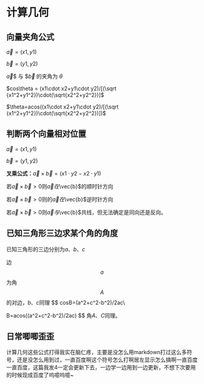 # 计算几何

## 向量夹角公式

$\vec{a}=(x1,y1)$

$\vec{b}=(y1,y2)$

$\vec{a}$$ 与 $$\vec{b}$ 的夹角为  $\theta$

$cos\theta = (x1\cdot x2+y1\cdot y2)/[(\sqrt {x1^2+y1^2})\cdot(\sqrt{x2^2+y2^2})]$

$\theta=acos((x1\cdot x2+y1\cdot y2)/[(\sqrt {x1^2+y1^2})\cdot(\sqrt{x2^2+y2^2})])$

## 判断两个向量相对位置

$\vec{a}=(x1,y1)$

$\vec{b}=(y1,y2)$

**叉乘公式：**$\vec{a}\times\vec{b}=(x1\cdot y2-x2\cdot y1)$

若$\vec{a}\times\vec{b}>0$则$\vec{a}$$在$\vec{b}$的顺时针方向

若$\vec{a}\times\vec{b}>0$则的$\vec{a}$$在$\vec{b}$逆时针方向

若$\vec{a}\times\vec{b}>0$则$\vec{a}$$与$\vec{b}$共线，但无法确定是同向还是反向。



## 已知三角形三边求某个角的角度

已知三角形的三边分别为$a、b、c$

边$$a$$为角$$A$$的对边，$b、c$同理
$$
cosB=(a^2+c^2-b^2)/2ac\\

B=acos((a^2+c^2-b^2)/2ac)
$$
角$A、C$同理。



## 日常唧唧歪歪

计算几何这些公式打得我实在脑仁疼，主要是没怎么用markdown打过这么多符号，还是没怎么用到过，一直百度啊这个符号怎么打啊居左显示怎么搞啊一直百度一直百度，这篇我发4一定会更新下去，一边学一边用到一边更新，不想下次要用的时候现成百度了呜噫呜噫~